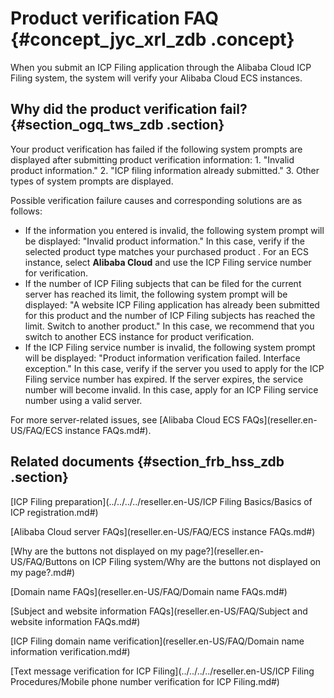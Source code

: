 # Product verification FAQ {#concept_jyc_xrl_zdb .concept}

When you submit an ICP Filing application through the Alibaba Cloud ICP Filing system, the system will verify your Alibaba Cloud ECS instances.

## Why did the product verification fail? {#section_ogq_tws_zdb .section}

Your product verification has failed if the following system prompts are displayed after submitting product verification information: 1. "Invalid product information." 2. "ICP filing information already submitted." 3. Other types of system prompts are displayed.

Possible verification failure causes and corresponding solutions are as follows:

-   If the information you entered is invalid, the following system prompt will be displayed: "Invalid product information." In this case, verify if the selected product type matches your purchased product . For an ECS instance, select **Alibaba Cloud** and use the ICP Filing service number for verification.
-   If the number of ICP Filing subjects that can be filed for the current server has reached its limit, the following system prompt will be displayed: "A website ICP Filing application has already been submitted for this product and the number of ICP Filing subjects has reached the limit. Switch to another product." In this case, we recommend that you switch to another ECS instance for product verification.
-   If the ICP Filing service number is invalid, the following system prompt will be displayed: "Product information verification failed. Interface exception." In this case, verify if the server you used to apply for the ICP Filing service number has expired. If the server expires, the service number will become invalid. In this case, apply for an ICP Filing service number using a valid server.

For more server-related issues, see [Alibaba Cloud ECS FAQs](reseller.en-US/FAQ/ECS instance FAQs.md#).

## Related documents {#section_frb_hss_zdb .section}

[ICP Filing preparation](../../../../reseller.en-US/ICP Filing Basics/Basics of ICP registration.md#)

[Alibaba Cloud server FAQs](reseller.en-US/FAQ/ECS instance FAQs.md#)

[Why are the buttons not displayed on my page?](reseller.en-US/FAQ/Buttons on ICP Filing system/Why are the buttons not displayed on my page?.md#)

[Domain name FAQs](reseller.en-US/FAQ/Domain name FAQs.md#)

[Subject and website information FAQs](reseller.en-US/FAQ/Subject and website information FAQs.md#)

[ICP Filing domain name verification](reseller.en-US/FAQ/Domain name information verification.md#)

[Text message verification for ICP Filing](../../../../reseller.en-US/ICP Filing Procedures/Mobile phone number verification for ICP Filing.md#)

